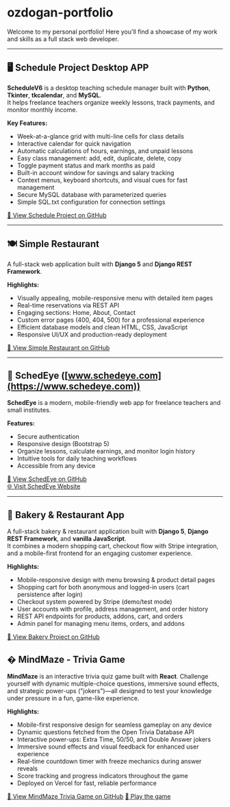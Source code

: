 # ozdogan-portfolio

Welcome to my personal portfolio! Here you'll find a showcase of my work and skills as a full stack web developer.

---

## 🖥️ Schedule Project Desktop APP

**ScheduleV6** is a desktop teaching schedule manager built with **Python**, **Tkinter**, **tkcalendar**, and **MySQL**.  
It helps freelance teachers organize weekly lessons, track payments, and monitor monthly income.

**Key Features:**

- Week-at-a-glance grid with multi-line cells for class details
- Interactive calendar for quick navigation
- Automatic calculations of hours, earnings, and unpaid lessons
- Easy class management: add, edit, duplicate, delete, copy
- Toggle payment status and mark months as paid
- Built-in account window for savings and salary tracking
- Context menus, keyboard shortcuts, and visual cues for fast management
- Secure MySQL database with parameterized queries
- Simple SQL.txt configuration for connection settings

[🔗 View Schedule Project on GitHub](https://github.com/AhmedOzdogan/ozdogan-portfolio/tree/main/Schedule_Project)

---

## 🍽️ Simple Restaurant

A full-stack web application built with **Django 5** and **Django REST Framework**.

**Highlights:**

- Visually appealing, mobile-responsive menu with detailed item pages
- Real-time reservations via REST API
- Engaging sections: Home, About, Contact
- Custom error pages (400, 404, 500) for a professional experience
- Efficient database models and clean HTML, CSS, JavaScript
- Responsive UI/UX and production-ready deployment

[🔗 View Simple Restaurant on GitHub](https://github.com/AhmedOzdogan/ozdogan-portfolio/tree/main/restaurant)

---

## 📅 SchedEye ([www.schedeye.com](https://www.schedeye.com))

**SchedEye** is a modern, mobile-friendly web app for freelance teachers and small institutes.

**Features:**

- Secure authentication
- Responsive design (Bootstrap 5)
- Organize lessons, calculate earnings, and monitor login history
- Intuitive tools for daily teaching workflows
- Accessible from any device

[🔗 View SchedEye on GitHub](https://github.com/AhmedOzdogan/SchedEye/tree/1137a154fea578f2488507c04b71834c89f4a4af)  
[🌐 Visit SchedEye Website](https://www.schedeye.com)

---

## 🥐 Bakery & Restaurant App

A full-stack bakery & restaurant application built with **Django 5**, **Django REST Framework**, and **vanilla JavaScript**.  
It combines a modern shopping cart, checkout flow with Stripe integration, and a mobile-first frontend for an engaging customer experience.

**Highlights:**

- Mobile-responsive design with menu browsing & product detail pages
- Shopping cart for both anonymous and logged-in users (cart persistence after login)
- Checkout system powered by Stripe (demo/test mode)
- User accounts with profile, address management, and order history
- REST API endpoints for products, addons, cart, and orders
- Admin panel for managing menu items, orders, and addons

[🔗 View Bakery Project on GitHub](https://github.com/AhmedOzdogan/ozdogan-portfolio/tree/main/bakery)

## � MindMaze - Trivia Game

**MindMaze** is an interactive trivia quiz game built with **React**. Challenge yourself with dynamic multiple-choice questions, immersive sound effects, and strategic power-ups ("jokers")—all designed to test your knowledge under pressure in a fun, game-like experience.

**Highlights:**

- Mobile-first responsive design for seamless gameplay on any device
- Dynamic questions fetched from the Open Trivia Database API
- Interactive power-ups: Extra Time, 50/50, and Double Answer jokers
- Immersive sound effects and visual feedback for enhanced user experience
- Real-time countdown timer with freeze mechanics during answer reveals
- Score tracking and progress indicators throughout the game
- Deployed on Vercel for fast, reliable performance

[🔗 View MindMaze Trivia Game on GitHub](https://github.com/AhmedOzdogan/ozdogan-portfolio/tree/main/trivia-game)
[🔗 Play the game](https://ozdogan-portfolio.vercel.app)
